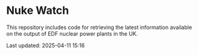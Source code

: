 # Nuke Watch

This repository includes code for retrieving the latest information available on the output of EDF nuclear power plants in the UK.

Last updated: 2025-04-11 15:16